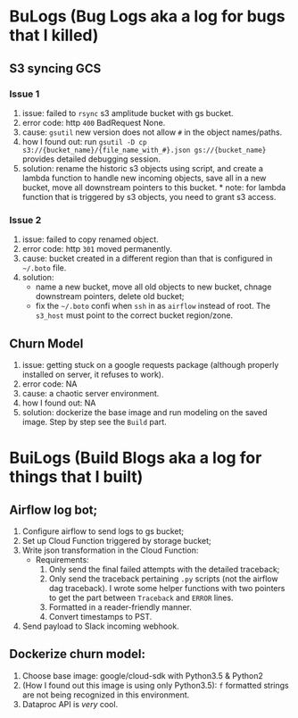 # BuLogs (Bug Logs aka a log for bugs that I killed)

## S3 syncing GCS

### Issue 1
1) issue: failed to `rsync` s3 amplitude bucket with gs bucket.
2) error code: http `400` BadRequest None.
3) cause: `gsutil` new version does not allow `#` in the object names/paths.
4) how I found out: run `gsutil -D cp s3://{bucket_name}/{file_name_with_#}.json gs://{bucket_name}` provides detailed debugging session.
5) solution: rename the historic s3 objects using script, and create a lambda function to handle new incoming objects, save all in a new bucket, move all downstream pointers to this bucket. * note: for lambda function that is triggered by s3 objects, you need to grant s3 access.

### Issue 2
1) issue: failed to copy renamed object.
2) error code: http `301` moved permanently.
3) cause: bucket created in a different region than that is configured in `~/.boto` file. 
4) solution: 
    - name a new bucket, move all old objects to new bucket, chnage downstream pointers, delete old bucket;
    - fix the `~/.boto` confi when `ssh` in as `airflow` instead of root. The `s3_host` must point to the correct bucket region/zone.

## Churn Model

1) issue: getting stuck on a google requests package (although properly installed on server, it refuses to work).
2) error code: NA
3) cause: a chaotic server environment.
4) how I found out: NA
5) solution: dockerize the base image and run modeling on the saved image. Step by step see the `Build` part.

# BuiLogs (Build Blogs aka a log for things that I built)

## Airflow log bot;
1. Configure airflow to send logs to gs bucket;
2. Set up Cloud Function triggered by storage bucket;
3. Write json transformation in the Cloud Function:
    - Requirements:
        1) Only send the final failed attempts with the detailed traceback;
        2) Only send the traceback pertaining `.py` scripts (not the airflow dag traceback). I wrote some helper functions with two pointers to get the part between `Traceback` and `ERROR` lines.
        3) Formatted in a reader-friendly manner.
        4) Convert timestamps to PST.
4. Send payload to Slack incoming webhook. 

## Dockerize churn model: 
1. Choose base image: google/cloud-sdk with Python3.5 & Python2
2. (How I found out this image is using only Python3.5): `f` formatted strings are not being recognized in this environment.
3. Dataproc API is _very_ cool.